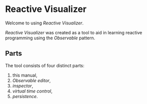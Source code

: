 # Reactive Visualizer
Welcome to using *Reactive Visualizer*.

*Reactive Visualizer* was created as a tool to aid in learning reactive programming using the *Observable* pattern.

## Parts

The tool consists of four distinct parts:
  1. this manual,
  2. *Observable editor*,
  3. *inspector*,
  4. *virtual time control*,
  5. *persistence*.
